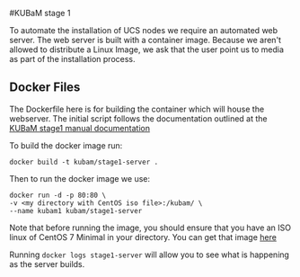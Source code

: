#KUBaM stage 1

To automate the installation of UCS nodes we require an automated web server.  The web server is built with a container image.  Because we aren't allowed to distribute a Linux Image, we ask that the user point us to media as part of the installation process.  

## Docker Files

The Dockerfile here is for building the container which will house the webserver.  The initial script follows the documentation outlined at the [KUBaM stage1 manual documentation](https://ciscoucs.github.io/kubam/stage1/manual)

To build the docker image run: 

```
docker build -t kubam/stage1-server . 
```
Then to run the docker image we use: 

```
docker run -d -p 80:80 \
-v <my directory with CentOS iso file>:/kubam/ \
--name kubam1 kubam/stage1-server
```
Note that before running the image, you should ensure that you have an ISO linux of CentOS 7 Minimal in your directory.  You can get that image [here](http://isoredirect.centos.org/centos/7/isos/x86_64/CentOS-7-x86_64-Minimal-1611.iso)

Running ```docker logs stage1-server``` will allow you to see what is happening as the server builds. 
